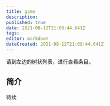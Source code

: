 ```yaml
---
title: game
description: 
published: true
date: 2021-08-12T21:08:44.641Z
tags:
editor: markdown
dateCreated: 2021-08-12T21:08:44.641Z
---
```


请到左边的树状列表，进行查看条目。

## 简介

待续
